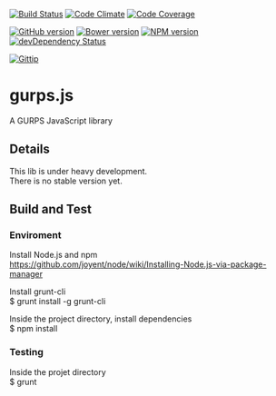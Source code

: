 [![Build Status](https://travis-ci.org/josmardias/gurpsjs.svg?branch=master)](https://travis-ci.org/josmardias/gurpsjs)
[![Code Climate](https://codeclimate.com/github/josmardias/gurpsjs/coverage.png)](https://codeclimate.com/github/josmardias/gurpsjs)
[![Code Coverage](https://codeclimate.com/github/josmardias/gurpsjs.png)](https://codeclimate.com/github/josmardias/gurpsjs)

[![GitHub version](https://badge.fury.io/gh/josmardias%2Fgurpsjs.svg)](http://badge.fury.io/gh/josmardias%2Fgurpsjs)
[![Bower version](https://badge.fury.io/bo/gurpsjs.svg)](http://badge.fury.io/bo/gurpsjs)
[![NPM version](https://badge.fury.io/js/gurpsjs.svg)](http://badge.fury.io/js/gurpsjs)
[![devDependency Status](https://david-dm.org/josmardias/gurpsjs/dev-status.svg)](https://david-dm.org/josmardias/gurpsjs#info=devDependencies)

[![Gittip](https://img.shields.io/gittip/josmardias.png)](https://www.gittip.com/josmardias/)

gurps.js
=====

A GURPS JavaScript library


## Details

This lib is under heavy development.  
There is no stable version yet.  

## Build and Test

### Enviroment

Install Node.js and npm  
https://github.com/joyent/node/wiki/Installing-Node.js-via-package-manager

Install grunt-cli  
$ grunt install -g grunt-cli

Inside the project directory, install dependencies  
$ npm install

### Testing

Inside the projet directory  
$ grunt
